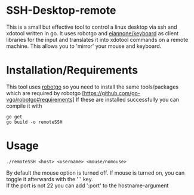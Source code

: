 # SSH-Desktop-remote
This is a small but effective tool to control a linux desktop via ssh and xdotool written in go.
It uses robotgo and [eiannone/keyboard](https://github.com/eiannone/keyboard) as client libraries for the input and translates it into xdotool commands on a remote machine. This allows you to 'mirror' your mouse and keyboard.

# Installation/Requirements
This tool uses [robotgo](https://github.com/go-vgo/robotgo) so you need to install the same tools/packages which are required by robotgo
[https://github.com/go-vgo/robotgo#requirements]
If these are installed successfully you can compile it with 
```
go get
go build -o remoteSSH
```

# Usage
```
./remoteSSH <host> <username> <mouse/nomouse>
```
By default the mouse option is turned off. If mouse is turned on, you can toggle it afterwards with the '\`' key.
<br>If the port is not 22 you can add ':port' to the hostname-argument
